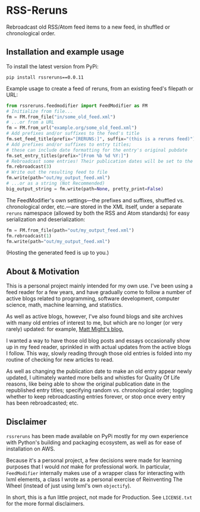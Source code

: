 # RSS-Reruns

Rebroadcast old RSS/Atom feed items to a new feed, in shuffled or chronological order.

## Installation and example usage

To install the latest version from PyPi:
```
pip install rssreruns==0.0.11
```
Example usage to create a feed of reruns, from an existing feed's filepath or URL:
```python
from rssreruns.feedmodifier import FeedModifier as FM
# Initialize from file...
fm = FM.from_file("in/some_old_feed.xml")
# ...or from a URL
fm = FM.from_url("example.org/some_old_feed.xml")
# Add prefixes and/or suffixes to the feed's title
fm.set_feed_title(prefix="[RERUNS:]", suffix="(this is a reruns feed)")
# Add prefixes and/or suffixes to entry titles;
# these can include date formatting for the entry's original pubdate
fm.set_entry_titles(prefix="[From %b %d %Y:]")
# Rebroadcast some entries! Their publication dates will be set to the current datetime
fm.rebroadcast(3)
# Write out the resulting feed to file 
fm.write(path="out/my_output_feed.xml")
# ...or as a string (Not Recommended)
big_output_string = fm.write(path=None, pretty_print=False)
```
The FeedModifier's own settings—the prefixes and suffixes, shuffled vs. chronological order, etc.—are stored in the XML itself, under a separate `reruns` namespace (allowed by both the RSS and Atom standards) for easy serialization and deserialization:
```python
fm = FM.from_file(path="out/my_output_feed.xml")
fm.rebroadcast(1)
fm.write(path="out/my_output_feed.xml")
```
(Hosting the generated feed is up to you.)

## About & Motivation

This is a personal project mainly intended for my own use. I've been using a feed reader for a few years, and have gradually come to follow a number of active blogs related to programming, software development, computer science, math, machine learning, and statistics. 

As well as active blogs, however, I've also found blogs and site archives with many old entries of interest to me, but which are no longer (or very rarely) updated: for example, [Matt Might's blog.](https://matt.might.net/articles/)

I wanted a way to have those old blog posts and essays occasionally show up in my feed reader, sprinkled in with actual updates from the active blogs I follow. This way, slowly reading through those old entries is folded into my routine of checking for new articles to read.

As well as changing the publication date to make an old entry appear newly updated, I ultimately wanted more bells and whistles for Quality Of Life reasons, like being able to show the original publication date in the republished entry titles; specifying random vs. chronological order; toggling whether to keep rebroadcasting entries forever, or stop once every entry has been rebroadcasted; etc.

## Disclaimer

`rssreruns` has been made available on PyPi mostly for my own experience with Python's building and packaging ecosystem, as well as for ease of installation on AWS.

Because it's a personal project, a few decisions were made for learning purposes that I would *not* make for professional work. In particular, `FeedModifier` internally makes use of a wrapper class for interacting with lxml elements, a class I wrote as a personal exercise of Reinventing The Wheel (instead of just using lxml's own `objectify`).

In short, this is a fun little project, not made for Production. See `LICENSE.txt` for the more formal disclaimers.